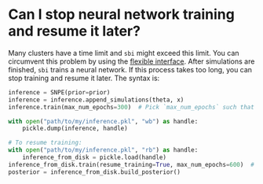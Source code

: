 
# Can I stop neural network training and resume it later?

Many clusters have a time limit and `sbi` might exceed this limit. You can circumvent this problem by using the [flexible interface](https://www.mackelab.org/sbi/tutorial/02_flexible_interface/). After simulations are finished, `sbi` trains a neural network. If this process takes too long, you can stop training and resume it later. The syntax is:

```python
inference = SNPE(prior=prior)
inference = inference.append_simulations(theta, x)
inference.train(max_num_epochs=300)  # Pick `max_num_epochs` such that it does not exceed the runtime.

with open("path/to/my/inference.pkl", "wb") as handle:
    pickle.dump(inference, handle)

# To resume training:
with open("path/to/my/inference.pkl", "rb") as handle:
    inference_from_disk = pickle.load(handle)
inference_from_disk.train(resume_training=True, max_num_epochs=600)  # Run epochs 301 until 600 (or stop early).
posterior = inference_from_disk.build_posterior()
```
